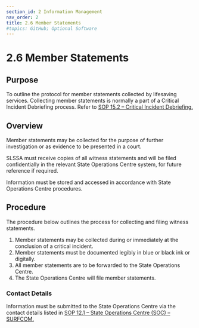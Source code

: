 ```yaml
---
section_id: 2 Information Management
nav_order: 2
title: 2.6 Member Statements
#topics: GitHub; Optional Software
---
```


# 2.6 Member Statements

## Purpose

To outline the protocol for member statements collected by lifesaving services. Collecting member statements is normally a part of a Critical Incident Debriefing process. Refer to [SOP 15.2 – Critical Incident Debriefing.](#_15.2_Critical_Incident)

## Overview

Member statements may be collected for the purpose of further investigation or as evidence to be presented in a court.

SLSSA must receive copies of all witness statements and will be filed confidentially in the relevant State Operations Centre system, for future reference if required.

Information must be stored and accessed in accordance with State Operations Centre procedures.

## Procedure

The procedure below outlines the process for collecting and filing witness statements.

1. Member statements may be collected during or immediately at the conclusion of a critical incident.
2. Member statements must be documented legibly in blue or black ink or digitally.
3. All member statements are to be forwarded to the State Operations Centre.
4. The State Operations Centre will file member statements.

### Contact Details

Information must be submitted to the State Operations Centre via the contact details listed in [SOP 12.1 – State Operations Centre (SOC) – SURFCOM.](#_12.1_State_Operations)